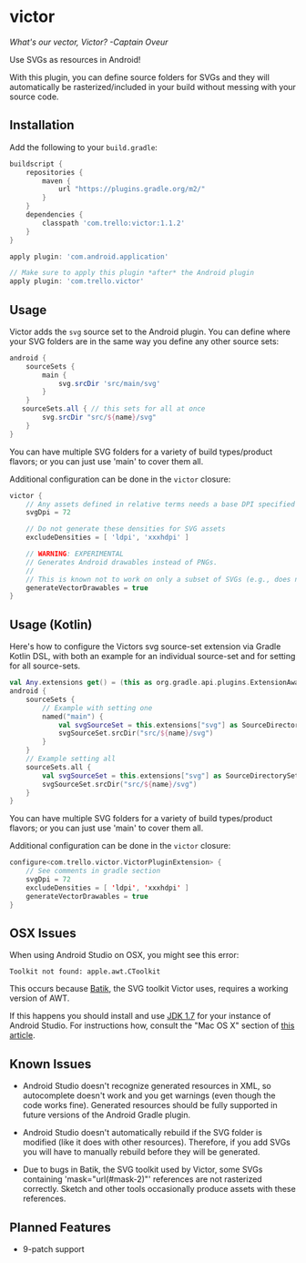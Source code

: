 victor
======

*What's our vector, Victor? -Captain Oveur*

Use SVGs as resources in Android!

With this plugin, you can define source folders for SVGs and they will automatically be rasterized/included in your build without messing with your source code.

Installation
------------

Add the following to your `build.gradle`:

```gradle
buildscript {
    repositories {
        maven {
            url "https://plugins.gradle.org/m2/"
        }
    }
    dependencies {
        classpath 'com.trello:victor:1.1.2'
    }
}

apply plugin: 'com.android.application'

// Make sure to apply this plugin *after* the Android plugin
apply plugin: 'com.trello.victor'
```

Usage
-----

Victor adds the `svg` source set to the Android plugin. You can define where your SVG folders are in the same way you define any other source sets:

```gradle
android {
    sourceSets {
        main {
            svg.srcDir 'src/main/svg'
        }
    }
   sourceSets.all { // this sets for all at once
        svg.srcDir "src/${name}/svg"
    }
}
```

You can have multiple SVG folders for a variety of build types/product flavors; or you can just use 'main' to cover them all.

Additional configuration can be done in the `victor` closure:

```gradle
victor {
    // Any assets defined in relative terms needs a base DPI specified
    svgDpi = 72

    // Do not generate these densities for SVG assets
    excludeDensities = [ 'ldpi', 'xxxhdpi' ]

    // WARNING: EXPERIMENTAL
    // Generates Android drawables instead of PNGs.
    //
    // This is known not to work on only a subset of SVGs (e.g., does not support any value besides px).
    generateVectorDrawables = true
}
```

Usage (Kotlin)
-----

Here's how to configure the Victors svg source-set extension via Gradle Kotlin DSL, with both an example for an individual source-set and for setting for all source-sets.

```Kotlin
val Any.extensions get() = (this as org.gradle.api.plugins.ExtensionAware).extensions
android {
    sourceSets {
        // Example with setting one
        named("main") {
            val svgSourceSet = this.extensions["svg"] as SourceDirectorySet
            svgSourceSet.srcDir("src/${name}/svg")
        }
    }
    // Example setting all
    sourceSets.all {
        val svgSourceSet = this.extensions["svg"] as SourceDirectorySet
        svgSourceSet.srcDir("src/${name}/svg")
    }
}
```

You can have multiple SVG folders for a variety of build types/product flavors; or you can just use 'main' to cover them all.

Additional configuration can be done in the `victor` closure:

```kotlin
configure<com.trello.victor.VictorPluginExtension> {
    // See comments in gradle section
    svgDpi = 72
    excludeDensities = [ 'ldpi', 'xxxhdpi' ]
    generateVectorDrawables = true
}
```


OSX Issues
----------

When using Android Studio on OSX, you might see this error:

`Toolkit not found: apple.awt.CToolkit`

This occurs because [Batik](http://xmlgraphics.apache.org/batik/), the SVG toolkit Victor uses, requires a working version of AWT.

If this happens you should install and use [JDK 1.7](http://www.oracle.com/technetwork/java/javase/downloads/jdk7-downloads-1880260.html) for your instance of Android Studio. For instructions how, consult the "Mac OS X" section of [this article](https://intellij-support.jetbrains.com/entries/23455956-Selecting-the-JDK-version-the-IDE-will-run-under).

Known Issues
------------

- Android Studio doesn't recognize generated resources in XML, so autocomplete doesn't work and you get warnings (even though the code works fine). Generated resources should be fully supported in future versions of the Android Gradle plugin.

- Android Studio doesn't automatically rebuild if the SVG folder is modified (like it does with other resources). Therefore, if you add SVGs you will have to manually rebuild before they will be generated.

- Due to bugs in Batik, the SVG toolkit used by Victor, some SVGs containing 'mask="url(#mask-2)"' references are not rasterized correctly. Sketch and other tools occasionally produce assets with these references.

Planned Features
----------------

- 9-patch support
